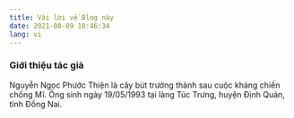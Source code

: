 ```yaml
---
title: Vài lời về Blog này
date: 2021-08-09 10:46:34
lang: vi
---
```

### Giới thiệu tác giả
Nguyễn Ngọc Phước Thiện là cây bút trưởng thành sau cuộc kháng chiến chống Mĩ. Ông sinh ngày 19/05/1993 tại làng Túc Trưng, huyện Định Quán, tỉnh Đồng Nai.